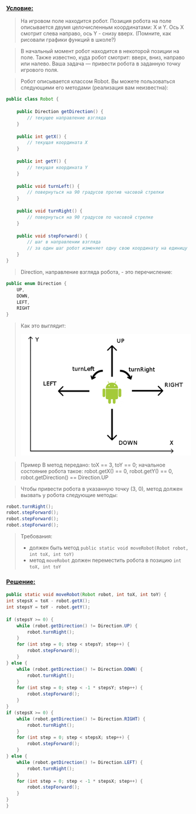 [//]: # (3.3.13)
### [Условие:]()

>На игровом поле находится робот. Позиция робота на поле описывается двумя целочисленным координатами: X и Y. 
Ось X смотрит слева направо, ось Y - снизу вверх. (Помните, как рисовали графики функций в школе?)

>В начальный момент робот находится в некоторой позиции на поле. 
Также известно, куда робот смотрит: вверх, вниз, направо или налево. 
Ваша задача — привести робота в заданную точку игрового поля.

>Робот описывается классом Robot. Вы можете пользоваться следующими его методами (реализация вам неизвестна):
```java
public class Robot {

    public Direction getDirection() {
        // текущее направление взгляда
    }

    public int getX() {
        // текущая координата X
    }

    public int getY() {
        // текущая координата Y
    }

    public void turnLeft() {
        // повернуться на 90 градусов против часовой стрелки
    }

    public void turnRight() {
        // повернуться на 90 градусов по часовой стрелке
    }

    public void stepForward() {
        // шаг в направлении взгляда
        // за один шаг робот изменяет одну свою координату на единицу
    }
}
```
>Direction, направление взгляда робота, - это перечисление:
```java
public enum Direction {
    UP,
    DOWN,
    LEFT,
    RIGHT
}
```
>Как это выглядит: 
> 
>![](robot.png)

>Пример
В метод передано: toX == 3, toY == 0; начальное состояние робота такое: 
> robot.getX() == 0, robot.getY() == 0, robot.getDirection() == Direction.UP

>Чтобы привести робота в указанную точку (3, 0), метод должен вызвать у робота следующие методы:

```java
robot.turnRight();
robot.stepForward();
robot.stepForward();
robot.stepForward();
```

>Требования:  
>- должен быть метод `public static void moveRobot(Robot robot, int toX, int toY)`
>- метод `moveRobot` должен переместить робота в позицию `int toX, int toY`

### [Решение:]()
```java
public static void moveRobot(Robot robot, int toX, int toY) {
int stepsX = toX - robot.getX();
int stepsY = toY - robot.getY();

if (stepsY >= 0) {
    while (robot.getDirection() != Direction.UP) {
        robot.turnRight();
    }
    for (int step = 0; step < stepsY; step++) {
        robot.stepForward();
    }
} else {
    while (robot.getDirection() != Direction.DOWN) {
        robot.turnRight();
    }
    for (int step = 0; step < -1 * stepsY; step++) {
        robot.stepForward();
    }
}
if (stepsX >= 0) {
    while (robot.getDirection() != Direction.RIGHT) {
        robot.turnRight();
    }
    for (int step = 0; step < stepsX; step++) {
        robot.stepForward();
    }
} else {
    while (robot.getDirection() != Direction.LEFT) {
        robot.turnRight();
    }
    for (int step = 0; step < -1 * stepsX; step++) {
        robot.stepForward();
    }
}
}
```
